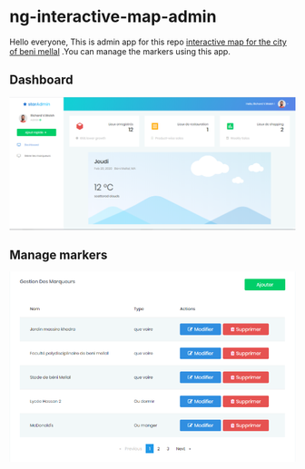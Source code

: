 # ng-interactive-map-admin
Hello everyone, This is admin app for this repo [interactive map for the city of beni mellal](https://github.com/ELATTARIYassine/interactive-map-for-the-city-of-beni-mellal)
.You can manage the markers using this app.

## Dashboard
<img src="https://github.com/ELATTARIYassine/ng-interactive-map-admin/blob/master/images/admin-dash.PNG" />

## Manage markers

<img src="https://github.com/ELATTARIYassine/ng-interactive-map-admin/blob/master/images/admin-manage.PNG" />
